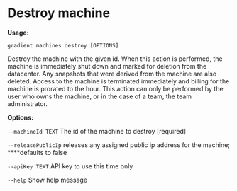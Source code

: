 # Destroy machine

**Usage:**

`gradient machines destroy [OPTIONS]`

Destroy the machine with the given id. When this action is performed, the machine is immediately shut down and marked for deletion from the datacenter. Any snapshots that were derived from the machine are also deleted. Access to the machine is terminated immediately and billing for the machine is prorated to the hour. This action can only be performed by the user who owns the machine, or in the case of a team, the team administrator.

  
**Options:**

`--machineId TEXT`   The id of the machine to destroy  \[required\]

`--releasePublicIp`  releases any assigned public ip address for the machine; ****defaults to false

`--apiKey TEXT`      API key to use this time only

`--help`             Show help message

